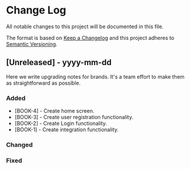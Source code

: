 

# Change Log
All notable changes to this project will be documented in this file.
 
The format is based on [Keep a Changelog](http://keepachangelog.com/)
and this project adheres to [Semantic Versioning](http://semver.org/).
 
## [Unreleased] - yyyy-mm-dd
 
Here we write upgrading notes for brands. It's a team effort to make them as
straightforward as possible.
 
### Added
- [BOOK-4] - Create home screen.
- [BOOK-3] - Create user registration functionality.
- [BOOK-2] - Create Login functionality.
- [BOOK-1] - Create integration functionality.
 
### Changed
 
### Fixed
 
